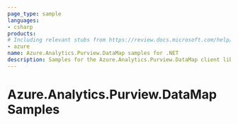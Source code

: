 ```yaml
---
page_type: sample
languages:
- csharp
products:
# Including relevant stubs from https://review.docs.microsoft.com/help/contribute/metadata-taxonomies#product
- azure
name: Azure.Analytics.Purview.DataMap samples for .NET
description: Samples for the Azure.Analytics.Purview.DataMap client library.
---
```


# Azure.Analytics.Purview.DataMap Samples

<!-- please refer to <https://github.com/Azure/azure-sdk-for-net/blob/main/sdk/template/Azure.Template/samples/README.md> to write sample readme. -->
